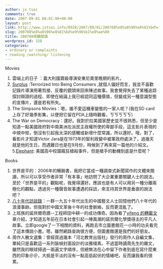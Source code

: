 ```yaml
---
author: jx tsai
comments: true
date: 2007-09-01 08:01:00+00:00
layout: post
link: http://www.jxtsai.info/0928/2007/09/01/200708%e8%a6%96%e8%81%bd%e9%96%b1%e8%ae%80/
slug: 200708%e8%a6%96%e8%81%bd%e9%96%b1%e8%ae%80
title: 200708視聽閱讀
wordpress_id: 328
categories:
- ordinary or complaints
- reading /watching/ listening
---
```


Movies  
1. 雲端上的日子 ：義大利國寶級導演安東尼奧里晚期的影片。  
2. [Surplus](http://www.imdb.com/title/tt0368314/) :Terrorized Into Being Consumers ,就個人偏好而言，我並不喜歡記錄片導演用著剪接、反覆的鏡頭來回來陳述故事。我會覺得失去了某種追踪探討辯證的過程、即使在結論上我已經認同這種價值，但變成另一種意識型態的宣傳片，還是若有所失。  
3. The Simpsons Movies：嗯，誰不愛這機車變態的一家人呢？(我在SD card 上存了好幾季影集，以便把它留在PDA上隨時觀看，ㄎㄎㄎㄎㄎ)  
4. The War on Democracy：還好。我對於拉美國家歷史並不很熟悉，但至少是知道一點美國政府對中南美洲左派民主政權所使的卑鄙手段，這支影片表現的中規中矩，倒沒有引起我太深的感觸或新增什麼常識，所以還好。哦，對了，看影片才知道Victor Jara是在1973年的智利政變中被軍政府處決了，過幾天就是他的生日，而遇難日也是在9月份，時候到了再來寫一篇他的介紹文。  
5.[Elephant](http://www.imdb.com/title/tt0363589/): 美國高中校園瘋狂槍殺事件，但是槍手的動機到底是什麼呢？  


  


Books  
1. 世界是平的：2006年的暢銷書，我把它當成一種調查式新聞寫作的文體來閱讀，所以可以享受作者非常「有本事」地訪問了大企業重要關鍵人士的說法。至於「世界是平的」觀點呢，我覺得還好。應該也是有人可以用另一種分離兩極化的觀點，透過另一種聲音故事遭遇的採訪，來支持其世界是垂直的說法吧？  
2. [八十年代訪談錄](http://www.amazon.cn/detail/product.asp?prodid=zjbk329432&ref=SR&uid=168-9714868-5877836)：一群一九五十年代出生的中國藝文人士回憶他們八十年代的浪漫事跡。但我對於中國文革後十年的社會脈絡，反而更混亂了。  
3. 上班族的諾貝爾奇蹟--工程師田中耕一的成功傳奇。因為看了[yifeng 的轉載文](http://www.ruanyifeng.com/blog/2007/08/koichi_tanaka.html)章介紹，才知道五年前在日本社會引起一陣風潮的諾貝爾化學獎得主的平凡人故事。立即google了一下相關的資料，再跑去市立圖書館花一小時的功夫看完了這本傳說小書。嗯，雖然網路查詢很方便，但圖書館還是我們的好朋友。  
4. 周作人散文選集：曾經買過幾本「河北教育出版社」發行的周作人自編文集，單純只是喜歡這一系列裝幀封面設計的淡雅樸素。不過當時讀周先生的雜文，雖然我的眼球掃過一兩遍文字順序，但總無法在心中留下作者到底在寫什麼東西的印象＠＠，大抵是平淡的沒有一點高低起伏的情緒吧，反而讓我看的很累。  


  


  


  
  

